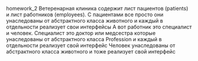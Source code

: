 homework_2
Ветеренарная клиника содержит лист пациентов (patients) и лист работников (employees). 
С пациентами все просто они унаследованы от абстрактного класса животного и каждый в отдельности реализует свои интерфейсы 
А вот работник это специалист и человек. 
Специалист это доктор или медсестра которые унаследованы от абстрактного класса Profession и каждый в отдельности реализует свой интерфейс 
Человек унаследованы от абстрактного класса животного и тоже реализует свой интерфейс


